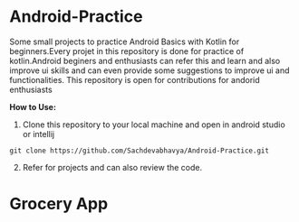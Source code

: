# Android-Practice
Some small projects to practice Android Basics with Kotlin for beginners.Every projet in this repository is done for practice of kotlin.Android beginers and enthusiasts can refer this and learn and also improve ui skills and can even provide some suggestions to improve ui and functionalities. This repository is open for contributions for andorid enthusiasts

**How to Use:**
1. Clone this repository to your local machine and open in android studio or intellij
```git
git clone https://github.com/Sachdevabhavya/Android-Practice.git 
```
2. Refer for projects and can also review the code.

# Grocery App
